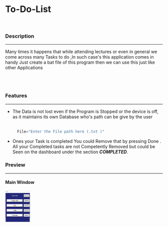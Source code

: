 # To-Do-List

<br>

### Description
***

Many times it happens that while attending lectures or even in general
we come across many Tasks to do ,In such case's this application comes in handy
Just create a bat file of this program then we can use this just like other Applications

<br><br>

### Features 
***

* The Data is not lost even if the Program is Stopped or the device is off, as it 
maintains its own Database who's path can be give by the user
    ~~~python
      
      File="Enter the File path here (.txt )"
    
    ~~~
 
* Ones your Task is completed You could Remove that by pressing Done
. All your Completed tasks are not Competently Removed but could be Seen 
on the dashboard under the section ***COMPLETED***.

 

### Preview
***

#### Main Window

<img src="images/main.png"  height="100px" >